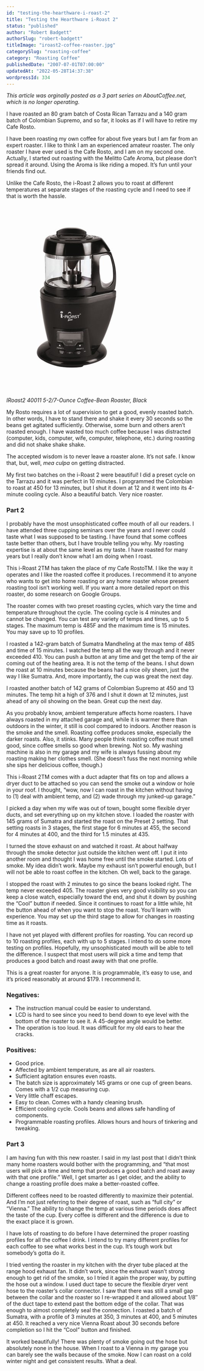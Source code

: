 ```yaml
---
id: "testing-the-hearthware-i-roast-2"
title: "Testing the Hearthware i-Roast 2"
status: "published"
author: "Robert Badgett"
authorSlug: "robert-badgett"
titleImage: "iroast2-coffee-roaster.jpg"
categorySlug: "roasting-coffee"
category: "Roasting Coffee"
publishedDate: "2007-07-01T07:00:00"
updatedAt: "2022-05-28T14:37:38"
wordpressId: 334
---
```


*This article was orginally posted as a 3 part series on *AboutCoffee.net*, which is no longer operating.*

I have roasted an 80 gram batch of Costa Rican Tarrazu and a 140 gram batch of Colombian Supremo, and so far, it looks as if I will have to retire my Cafe Rosto.

I have been roasting my own coffee for about five years but I am far from an expert roaster. I like to think I am an experienced amateur roaster. The only roaster I have ever used is the Cafe Rosto, and I am on my second one. Actually, I started out roasting with the Melitto Cafe Aroma, but please don’t spread it around. Using the Aroma is like riding a moped. It’s fun until your friends find out.

Unlike the Cafe Rosto, the i-Roast 2 allows you to roast at different temperatures at separate stages of the roasting cycle and I need to see if that is worth the hassle.

![iRoast 2](iroast2-coffee-roaster.jpg)  
*IRoast2 40011 5-2/7-Ounce Coffee-Bean Roaster, Black*

My Rosto requires a lot of supervision to get a good, evenly roasted batch. In other words, I have to stand there and shake it every 30 seconds so the beans get agitated sufficiently. Otherwise, some burn and others aren’t roasted enough. I have wasted too much coffee because I was distracted (computer, kids, computer, wife, computer, telephone, etc.) during roasting and did not shake shake shake.

The accepted wisdom is to never leave a roaster alone. It’s not safe. I know that, but, well, *mea culpa* on getting distracted.

My first two batches on the i-Roast 2 were beautiful! I did a preset cycle on the Tarrazu and it was perfect in 10 minutes. I programmed the Colombian to roast at 450 for 13 minutes, but I shut it down at 12 and it went into its 4-minute cooling cycle. Also a beautiful batch. Very nice roaster.

### Part 2

I probably have the most unsophisticated coffee mouth of all our readers. I have attended three cupping seminars over the years and I never could taste what I was supposed to be tasting. I have found that some coffees taste better than others, but I have trouble telling you why. My roasting expertise is at about the same level as my taste. I have roasted for many years but I really don’t know what I am doing when I roast.

This i-Roast 2TM has taken the place of my Cafe RostoTM. I like the way it operates and I like the roasted coffee it produces. I recommend it to anyone who wants to get into home roasting or any home roaster whose present roasting tool isn’t working well. If you want a more detailed report on this roaster, do some research on Google Groups.

The roaster comes with two preset roasting cycles, which vary the time and temperature throughout the cycle. The cooling cycle is 4 minutes and cannot be changed. You can test any variety of temps and times, up to 5 stages. The maximum temp is 485F and the maximum time is 15 minutes. You may save up to 10 profiles.

I roasted a 142-gram batch of Sumatra Mandheling at the max temp of 485 and time of 15 minutes. I watched the temp all the way through and it never exceeded 410. You can push a button at any time and get the temp of the air coming out of the heating area. It is not the temp of the beans. I shut down the roast at 10 minutes because the beans had a nice oily sheen, just the way I like Sumatra. And, more importantly, the cup was great the next day.

I roasted another batch of 142 grams of Colombian Supremo at 450 and 13 minutes. The temp hit a high of 376 and I shut it down at 12 minutes, just ahead of any oil showing on the bean. Great cup the next day.

As you probably know, ambient temperature affects home roasters. I have always roasted in my attached garage and, while it is warmer there than outdoors in the winter, it still is cool compared to indoors. Another reason is the smoke and the smell. Roasting coffee produces smoke, especially the darker roasts. Also, it stinks. Many people think roasting coffee must smell good, since coffee smells so good when brewing. Not so. My washing machine is also in my garage and my wife is always fussing about my roasting making her clothes smell. (She doesn’t fuss the next morning while she sips her delicious coffee, though.)

This i-Roast 2TM comes with a duct adapter that fits on top and allows a dryer duct to be attached so you can send the smoke out a window or hole in your roof. I thought, “wow, now I can roast in the kitchen without having to (1) deal with ambient temp, and (2) wade through my junked-up garage.”

I picked a day when my wife was out of town, bought some flexible dryer ducts, and set everything up on my kitchen stove. I loaded the roaster with 145 grams of Sumatra and started the roast on the Preset 2 setting. That setting roasts in 3 stages, the first stage for 6 minutes at 455, the second for 4 minutes at 400, and the third for 1.5 minutes at 435.

I turned the stove exhaust on and watched it roast. At about halfway through the smoke detector just outside the kitchen went off. I put it into another room and thought I was home free until the smoke started. Lots of smoke. My idea didn’t work. Maybe my exhaust isn’t powerful enough, but I will not be able to roast coffee in the kitchen. Oh well, back to the garage.

I stopped the roast with 2 minutes to go since the beans looked right. The temp never exceeded 405. The roaster gives very good visibility so you can keep a close watch, especially toward the end, and shut it down by pushing the “Cool” button if needed. Since it continues to roast for a little while, hit the button ahead of when you want to stop the roast. You’ll learn with experience. You may set up the third stage to allow for changes in roasting time as it roasts.

I have not yet played with different profiles for roasting. You can record up to 10 roasting profiles, each with up to 5 stages. I intend to do some more testing on profiles. Hopefully, my unsophisticated mouth will be able to tell the difference. I suspect that most users will pick a time and temp that produces a good batch and roast away with that one profile.

This is a great roaster for anyone. It is programmable, it’s easy to use, and it’s priced reasonably at around $179. I recommend it.

### Negatives:

-   The instruction manual could be easier to understand.
-   LCD is hard to see since you need to bend down to eye level with the bottom of the roaster to see it. A 45-degree angle would be better.
-   The operation is too loud. It was difficult for my old ears to hear the cracks.

### Positives:

-   Good price.
-   Affected by ambient temperature, as are all air roasters.
-   Sufficient agitation ensures even roasts.
-   The batch size is approximately 145 grams or one cup of green beans. Comes with a 1/2 cup measuring cup.
-   Very little chaff escapes.
-   Easy to clean. Comes with a handy cleaning brush.
-   Efficient cooling cycle. Cools beans and allows safe handling of components.
-   Programmable roasting profiles. Allows hours and hours of tinkering and tweaking.

### Part 3

I am having fun with this new roaster. I said in my last post that I didn’t think many home roasters would bother with the programming, and “that most users will pick a time and temp that produces a good batch and roast away with that one profile.” Well, I get smarter as I get older, and the ability to change a roasting profile does make a better-roasted coffee.

Different coffees need to be roasted differently to maximize their potential. And I’m not just referring to their degree of roast, such as “full city” or “Vienna.” The ability to change the temp at various time periods does affect the taste of the cup. Every coffee is different and the difference is due to the exact place it is grown.

I have lots of roasting to do before I have determined the proper roasting profiles for all the coffee I drink. I intend to try many different profiles for each coffee to see what works best in the cup. It’s tough work but somebody’s gotta do it.

I tried venting the roaster in my kitchen with the dryer tube placed at the range hood exhaust fan. It didn’t work, since the exhaust wasn’t strong enough to get rid of the smoke, so I tried it again the proper way, by putting the hose out a window. I used duct tape to secure the flexible dryer vent hose to the roaster’s collar connector. I saw that there was still a small gap between the collar and the roaster so I re-wrapped it and allowed about 1/8″ of the duct tape to extend past the bottom edge of the collar. That was enough to almost completely seal the connection. I roasted a batch of Sumatra, with a profile of 3 minutes at 350, 3 minutes at 400, and 5 minutes at 450. It reached a very nice Vienna Roast about 30 seconds before completion so I hit the “Cool” button and finished.

It worked beautifully! There was plenty of smoke going out the hose but absolutely none in the house. When I roast to a Vienna in my garage you can barely see the walls because of the smoke. Now I can roast on a cold winter night and get consistent results. What a deal.
